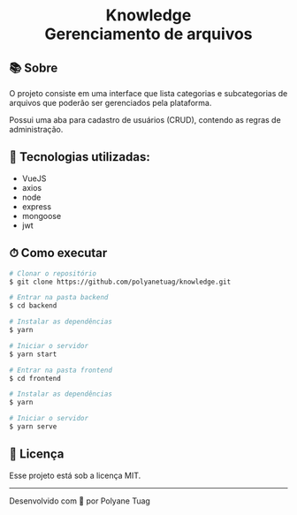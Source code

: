 <h1 align="center">  
  Knowledge <br/> Gerenciamento de arquivos
</h1>

## 📚 Sobre

O projeto consiste em uma interface que lista categorias e subcategorias de arquivos que poderão ser gerenciados pela plataforma. 

Possui uma aba para cadastro de usuários (CRUD), contendo as regras de administração.

## 🚀 Tecnologias utilizadas:

- VueJS
- axios
- node
- express
- mongoose
- jwt

## ⏱ Como executar

```bash
# Clonar o repositório
$ git clone https://github.com/polyanetuag/knowledge.git

# Entrar na pasta backend
$ cd backend

# Instalar as dependências
$ yarn 

# Iniciar o servidor
$ yarn start

# Entrar na pasta frontend
$ cd frontend

# Instalar as dependências
$ yarn 

# Iniciar o servidor
$ yarn serve


```

## 📝 Licença

Esse projeto está sob a licença MIT.

---
Desenvolvido com 💜 por Polyane Tuag
